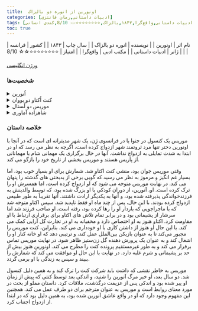 ```yaml
---
title:  اونورین از انوره دو بالزاک
categories: [ادبیات داستانی,رمان فانتزی]
tags: [رمان کوتاه,فرانسه,داستان,ادبیات داستانی,واقع‌گرا,۱۸۴۳,بالزاک,⭐⭐⭐⭐⭐⭐⭐⭐☆☆ 8/10,کمدی انسانی]
toc: true
---
```


| نام اثر | اونورین |
| نویسنده | انوره دو بالزاک |
| سال چاپ | ۱۸۴۳  |
| کشور | فرانسه  |
| ژانر | ادبیات داستانی |
| مکتب ادبی | واقع‌گرا |
| امتیاز | ⭐⭐⭐⭐⭐⭐⭐⭐☆☆ 8/10 |

[ورژن انگلیسی](https://www.gutenberg.org/cache/epub/1683/pg1683-images.html)

### شخصیت‌ها

<details>
  <summary>اُنورین</summary>
اُنورین شخصیت اصلی داستان است. او زنی زیبا و مرموز است که از همسرش جدا شده و به تنهایی زندگی می‌کند. او در خلوت به ساختن گل‌های مصنوعی مشغول است و گذشته‌ای پر از غم و عشق از دست‌رفته دارد.
</details>

<details>
  <summary>کنت اُکتاو دو بووان</summary>
کنت اُکتاو همسر اُنورین است. او مردی عاشق و عمیقاً دل‌شکسته است که پس از جدایی از همسرش تمام تلاش خود را می‌کند تا او را دوباره به دست آورد. اُکتاو در طول داستان به دنبال راهی برای بازگرداندن همسرش است و حتی دست به کارهای افراطی می‌زند.
</details>

<details>
  <summary>موریس دو لُستال</summary>
موریس راوی داستان است. او یکی از کارمندان کنت دو بووان است و به عنوان یک مشاور در نقشه‌های اُکتاو برای آشتی با اُنورین نقش مهمی ایفا می‌کند. موریس به نوعی وارد مسائل شخصی این زوج می‌شود.
</details>

<details>
  <summary>شاهزاده آماوری</summary>
شاهزاده آماوری شخصیتی فرعی در داستان است که در پس‌زمینه به او اشاره می‌شود و بخشی از جامعه‌ی اشرافی است که اطراف شخصیت‌های اصلی قرار دارند.
</details>

### خلاصه داستان

موریس یک کنسول در جنوا یا در فرانسوی ژِن، یک شهر مدیترانه ای است که در آنجا با اونورین دختر تنها مرد ثروتمند شهر ازدواج کرده است، اگرچه به نظر می رسد که او در ابتدا به شدت تمایلی به ازدواج نداشت. آنها در حال برگزاری یک مهمانی شام با مهمانانی از پاریس هستند و موریس بخشی از تاریخ خود را بازگو می کند.

وقتی موریس جوان بود، منشی کنت اکتاو شد. شمارش برای او بسیار خوب بود، اما بسیار غم انگیز و مرموز به نظر می رسید که گویی برخی از بدبختی های گذشته را پنهان می کند. در نهایت موریس متوجه می شود که او ازدواج کرده است، اما همسرش او را ترک کرده است. او، آنورین، از دوران کودکی با او بزرگ شده بود، که توسط والدینش به فرزندخواندگی پذیرفته شده بود، و آنها به یکدیگر ارادت داشتند. آنها تقریباً به طور طبیعی ازدواج کرده بودند. با این حال، پس از چند ماه او فقط ناپدید شد. سپس اکتاو متوجه شد که با ماجراجویی که باردار او را رها کرده بود، رفته است. او صاحب فرزند شد اما سرشار از پشیمانی بود و در برابر تمام تلاش های اکتاو برای برقراری ارتباط با او مقاومت کرد. اکتاو هنوز به او اختصاص دارد و مخفیانه به او در تجارت گل آرایی کمک می کند. با این حال او هنوز از داشتن کاری با او خودداری می کند. بنابراین، کنت موریس را مجبور می‌کند تا به عنوان بازیکن بین‌الملل عمل کند، و ترتیبی دهد که او خانه کنار او را اشغال کند و به عنوان یک پرورش دهنده گل زن‌ستیز ظاهر شود. در نهایت موریس تماس برقرار می کند و به طور غیرمستقیم پرونده کنت را مطرح می کند. اونورین هنوز بیش از حد بر پشیمانی و شرم غلبه دارد. در نهایت با این حال او موافقت می کند که شمارش را ببیند و سپس به زندگی با او برمی گردد.

موریس به خاطر نقشی که داشت باید شرکت کنت را ترک کند و به همین دلیل کنسول شد. دو سال بعد، او خبر مرگ آنورین را شنید، و اندکی بعد توسط کنتی که پیش از زمان او پیر شده بود و اندکی پس از عزیمت درگذشت، ملاقات کرد. داستان مملو از بحث در مورد معنای روابط است و موریس به عنوان مترجم برای دو طرف عمل می کند. همچنین این مفهوم وجود دارد که او در واقع عاشق آنورین شده بود، به همین دلیل بود که در ابتدا از ازدواج اجتناب کرد.
